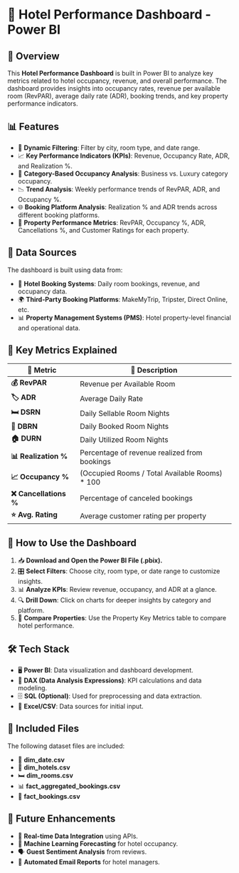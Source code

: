 # 🏨 Hotel Performance Dashboard - Power BI

## 📌 Overview
This **Hotel Performance Dashboard** is built in Power BI to analyze key metrics related to hotel occupancy, revenue, and overall performance. The dashboard provides insights into occupancy rates, revenue per available room (RevPAR), average daily rate (ADR), booking trends, and key property performance indicators.

## 📊 Features
- 🔄 **Dynamic Filtering**: Filter by city, room type, and date range.
- 📈 **Key Performance Indicators (KPIs)**: Revenue, Occupancy Rate, ADR, and Realization %.
- 🏢 **Category-Based Occupancy Analysis**: Business vs. Luxury category occupancy.
- 📉 **Trend Analysis**: Weekly performance trends of RevPAR, ADR, and Occupancy %.
- 🌐 **Booking Platform Analysis**: Realization % and ADR trends across different booking platforms.
- 🏨 **Property Performance Metrics**: RevPAR, Occupancy %, ADR, Cancellations %, and Customer Ratings for each property.

## 📂 Data Sources
The dashboard is built using data from:
- 🏨 **Hotel Booking Systems**: Daily room bookings, revenue, and occupancy data.
- 🌍 **Third-Party Booking Platforms**: MakeMyTrip, Tripster, Direct Online, etc.
- 📊 **Property Management Systems (PMS)**: Hotel property-level financial and operational data.

## 📌 Key Metrics Explained
| 📏 Metric          | 📖 Description                                      |
|----------------|------------------------------------------------|
| **💰 RevPAR**     | Revenue per Available Room                     |
| **🏷️ ADR**        | Average Daily Rate                             |
| **🛏️ DSRN**       | Daily Sellable Room Nights                     |
| **📅 DBRN**       | Daily Booked Room Nights                       |
| **🏠 DURN**       | Daily Utilized Room Nights                     |
| **📊 Realization %** | Percentage of revenue realized from bookings |
| **📈 Occupancy %**  | (Occupied Rooms / Total Available Rooms) * 100 |
| **❌ Cancellations %** | Percentage of canceled bookings            |
| **⭐ Avg. Rating**  | Average customer rating per property          |

## 🚀 How to Use the Dashboard
1. 📥 **Download and Open the Power BI File (.pbix).**
2. 🎛️ **Select Filters**: Choose city, room type, or date range to customize insights.
3. 📊 **Analyze KPIs**: Review revenue, occupancy, and ADR at a glance.
4. 🔍 **Drill Down**: Click on charts for deeper insights by category and platform.
5. 🏨 **Compare Properties**: Use the Property Key Metrics table to compare hotel performance.

## 🛠️ Tech Stack
- 🖥️ **Power BI**: Data visualization and dashboard development.
- 🧮 **DAX (Data Analysis Expressions)**: KPI calculations and data modeling.
- 🗄️ **SQL (Optional)**: Used for preprocessing and data extraction.
- 📂 **Excel/CSV**: Data sources for initial input.

## 📁 Included Files
The following dataset files are included:
- 📅 **dim_date.csv**
- 🏨 **dim_hotels.csv**
- 🛏️ **dim_rooms.csv**
- 📊 **fact_aggregated_bookings.csv**
- 📑 **fact_bookings.csv**

## 🔮 Future Enhancements
- 🔄 **Real-time Data Integration** using APIs.
- 🤖 **Machine Learning Forecasting** for hotel occupancy.
- 🗣️ **Guest Sentiment Analysis** from reviews.
- 📧 **Automated Email Reports** for hotel managers.



